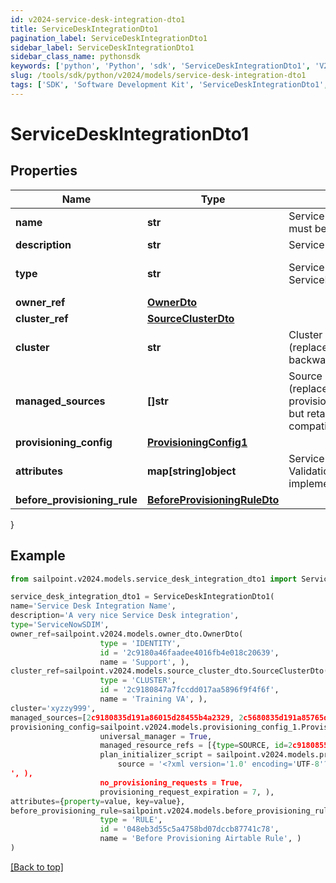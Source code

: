 ```yaml
---
id: v2024-service-desk-integration-dto1
title: ServiceDeskIntegrationDto1
pagination_label: ServiceDeskIntegrationDto1
sidebar_label: ServiceDeskIntegrationDto1
sidebar_class_name: pythonsdk
keywords: ['python', 'Python', 'sdk', 'ServiceDeskIntegrationDto1', 'V2024ServiceDeskIntegrationDto1'] 
slug: /tools/sdk/python/v2024/models/service-desk-integration-dto1
tags: ['SDK', 'Software Development Kit', 'ServiceDeskIntegrationDto1', 'V2024ServiceDeskIntegrationDto1']
---
```


# ServiceDeskIntegrationDto1


## Properties

Name | Type | Description | Notes
------------ | ------------- | ------------- | -------------
**name** | **str** | Service Desk integration's name. The name must be unique. | [required]
**description** | **str** | Service Desk integration's description. | [required]
**type** | **str** | Service Desk integration types:  - ServiceNowSDIM - ServiceNow  | [required][default to 'ServiceNowSDIM']
**owner_ref** | [**OwnerDto**](owner-dto) |  | [optional] 
**cluster_ref** | [**SourceClusterDto**](source-cluster-dto) |  | [optional] 
**cluster** | **str** | Cluster ID for the Service Desk integration (replaced by clusterRef, retained for backward compatibility). | [optional] 
**managed_sources** | **[]str** | Source IDs for the Service Desk integration (replaced by provisioningConfig.managedSResourceRefs, but retained here for backward compatibility). | [optional] 
**provisioning_config** | [**ProvisioningConfig1**](provisioning-config1) |  | [optional] 
**attributes** | **map[string]object** | Service Desk integration's attributes. Validation constraints enforced by the implementation. | [required]
**before_provisioning_rule** | [**BeforeProvisioningRuleDto**](before-provisioning-rule-dto) |  | [optional] 
}

## Example

```python
from sailpoint.v2024.models.service_desk_integration_dto1 import ServiceDeskIntegrationDto1

service_desk_integration_dto1 = ServiceDeskIntegrationDto1(
name='Service Desk Integration Name',
description='A very nice Service Desk integration',
type='ServiceNowSDIM',
owner_ref=sailpoint.v2024.models.owner_dto.OwnerDto(
                    type = 'IDENTITY', 
                    id = '2c9180a46faadee4016fb4e018c20639', 
                    name = 'Support', ),
cluster_ref=sailpoint.v2024.models.source_cluster_dto.SourceClusterDto(
                    type = 'CLUSTER', 
                    id = '2c9180847a7fccdd017aa5896f9f4f6f', 
                    name = 'Training VA', ),
cluster='xyzzy999',
managed_sources=[2c9180835d191a86015d28455b4a2329, 2c5680835d191a85765d28455b4a9823],
provisioning_config=sailpoint.v2024.models.provisioning_config_1.ProvisioningConfig_1(
                    universal_manager = True, 
                    managed_resource_refs = [{type=SOURCE, id=2c9180855d191c59015d291ceb051111, name=My Source 1}, {type=SOURCE, id=2c9180855d191c59015d291ceb052222, name=My Source 2}], 
                    plan_initializer_script = sailpoint.v2024.models.provisioning_config_1_plan_initializer_script.ProvisioningConfig_1_planInitializerScript(
                        source = '<?xml version='1.0' encoding='UTF-8'?>\r\n<!DOCTYPE Rule PUBLIC \"sailpoint.dtd\" \"sailpoint.dtd\">\r\n<Rule name=\"Example Rule\" type=\"BeforeProvisioning\">\r\n  <Description>Before Provisioning Rule which changes disables and enables to a modify.</Description>\r\n  <Source><![CDATA[\r\nimport sailpoint.object.*;\r\nimport sailpoint.object.ProvisioningPlan.AccountRequest;\r\nimport sailpoint.object.ProvisioningPlan.AccountRequest.Operation;\r\nimport sailpoint.object.ProvisioningPlan.AttributeRequest;\r\nimport sailpoint.object.ProvisioningPlan;\r\nimport sailpoint.object.ProvisioningPlan.Operation;\r\n\r\nfor ( AccountRequest accountRequest : plan.getAccountRequests() ) {\r\n  if ( accountRequest.getOp().equals( ProvisioningPlan.ObjectOperation.Disable ) ) {\r\n    accountRequest.setOp( ProvisioningPlan.ObjectOperation.Modify );\r\n  }\r\n  if ( accountRequest.getOp().equals( ProvisioningPlan.ObjectOperation.Enable ) ) {\r\n    accountRequest.setOp( ProvisioningPlan.ObjectOperation.Modify );\r\n  }\r\n}\r\n\r\n  ]]></Source>
', ), 
                    no_provisioning_requests = True, 
                    provisioning_request_expiration = 7, ),
attributes={property=value, key=value},
before_provisioning_rule=sailpoint.v2024.models.before_provisioning_rule_dto.BeforeProvisioningRuleDto(
                    type = 'RULE', 
                    id = '048eb3d55c5a4758bd07dccb87741c78', 
                    name = 'Before Provisioning Airtable Rule', )
)

```
[[Back to top]](#) 

